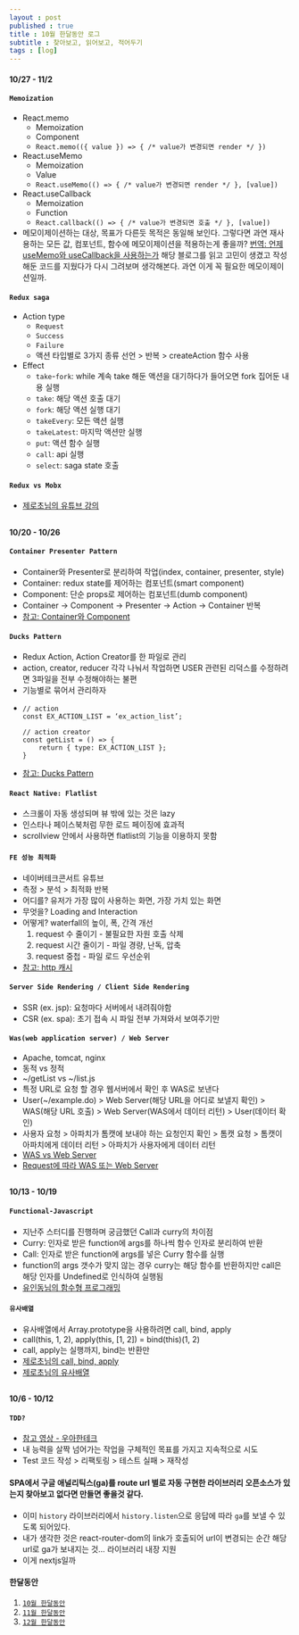 ```yaml
---
layout : post
published : true
title : 10월 한달동안 로그
subtitle : 찾아보고, 읽어보고, 적어두기
tags : [log]
---
```


#### 10/27 - 11/2
#### `Memoization`
  * React.memo
    * Memoization
    * Component
    * `React.memo(({ value }) => { /* value가 변경되면 render */ })`
  * React.useMemo
    * Memoization
    * Value
    * `React.useMemo(() => { /* value가 변경되면 render */ }, [value])`
  * React.useCallback
    * Memoization
    * Function
    * `React.callback(() => { /* value가 변경되면 호출 */ }, [value])`
  * 메모이제이션하는 대상, 목표가 다른듯 목적은 동일해 보인다. 그렇다면 과연 재사용하는 모든 값, 컴포넌트, 함수에 메모이제이션을 적용하는게 좋을까? [번역: 언제 useMemo와 useCallback을 사용하는가](https://rinae.dev/posts/review-when-to-usememo-and-usecallback) 해당 블로그를 읽고 고민이 생겼고 작성해둔 코드를 지웠다가 다시 그려보며 생각해본다. 과연 이게 꼭 필요한 메모이제이션일까.

#### `Redux saga`
  * Action type
    * `Request`
    * `Success`
    * `Failure`
    * 액션 타입별로 3가지 종류 선언 > 반복 > createAction 함수 사용
  * Effect
    * `take`-`fork`: while 계속 take 해둔 액션을 대기하다가 들어오면 fork 집어둔 내용 실행
    * `take`: 해당 액션 호출 대기
    * `fork`: 해당 액션 실행 대기
    * `takeEvery`: 모든 액션 실행
    * `takeLatest`: 마지막 액션만 실행
    * `put`: 액션 함수 실행
    * `call`: api 실행
    * `select`: saga state 호출
  
#### `Redux vs Mobx`
  * [제로초님의 유튜브 강의](https://www.youtube.com/watch?v=sBda75wojt4&list=PLcqDmjxt30Rv-M6nWVS6xRABBYpjYyt-O&index=1)
  
## 
#### 10/20 - 10/26
#### `Container Presenter Pattern`
  * Container와 Presenter로 분리하여 작업(index, container, presenter, style)
  * Container: redux state를 제어하는 컴포넌트(smart component)
  * Component: 단순 props로 제어하는 컴포넌트(dumb component)
  * Container -> Component -> Presenter -> Action -> Container 반복
  * [참고: Container와 Component](https://www.zerocho.com/category/React/post/57e1428c11a9b10015e803aa)
  
#### `Ducks Pattern`
  * Redux Action, Action Creator를 한 파일로 관리
  * action, creator, reducer 각각 나눠서 작업하면 USER 관련된 리덕스를 수정하려면 3파일을 전부 수정해야하는 불편
  * 기능별로 묶어서 관리하자
  * ```
    // action
    const EX_ACTION_LIST = ‘ex_action_list’;

    // action creator
    const getList = () => {
        return { type: EX_ACTION_LIST };
    }
    ```
  * [참고: Ducks Pattern](http://guswnsxodlf.github.io/redux-ducks-pattern)
  
#### `React Native: Flatlist`
  * 스크롤이 자동 생성되며 뷰 밖에 있는 것은 lazy
  * 인스타나 페이스북처럼 무한 로드 페이징에 효과적
  * scrollview 안에서 사용하면 flatlist의 기능을 이용하지 못함
  
#### `FE 성능 최적화`
  * 네이버테크콘서트 유튜브
  * 측정 > 분석 > 최적화 반복
  * 어디를? 유저가 가장 많이 사용하는 화면, 가장 가치 있는 화면
  * 무엇을? Loading and Interaction
  * 어떻게? waterfall의 높이, 폭, 간격 개선
      1. request 수 줄이기 - 불필요한 자원 호출 삭제
      2. request 시간 줄이기 - 파일 경량, 난독, 압축
      3. request 중첩 - 파일 로드 우선순위
  * [참고: http 캐시](https://medium.com/@bbirec/http-%EC%BA%90%EC%89%AC%EB%A1%9C-api-%EC%86%8D%EB%8F%84-%EC%98%AC%EB%A6%AC%EA%B8%B0-2effb1bfab12)
  
#### `Server Side Rendering / Client Side Rendering`
  * SSR (ex. jsp): 요청마다 서버에서 내려줘야함
  * CSR (ex. spa): 초기 접속 시 파일 전부 가져와서 보여주기만
  
#### `Was(web application server) / Web Server`
  * Apache, tomcat, nginx
  * 동적 vs 정적
  * ~/getList vs ~/list.js
  * 특정 URL로 요청 할 경우 웹서버에서 확인 후 WAS로 보낸다
  * User(~/example.do) > Web Server(해당 URL을 어디로 보낼지 확인) > WAS(해당 URL 호출) > Web Server(WAS에서 데이터 리턴) > User(데이터 확인)
  * 사용자 요청 > 아파치가 톰캣에 보내야 하는 요청인지 확인 > 톰캣 요청 > 톰캣이 아파치에게 데이터 리턴 > 아파치가 사용자에게 데이터 리턴
  * [WAS vs Web Server](https://gmlwjd9405.github.io/2018/10/27/webserver-vs-was.html)
  * [Request에 따라 WAS 또는 Web Server](https://www.ntu.edu.sg/home/ehchua/programming/howto/ApachePlusTomcat_HowTo.html)
  
## 
#### 10/13 - 10/19
#### `Functional-Javascript`
  * 지난주 스터디를 진행하며 궁금했던 Call과 curry의 차이점
  * Curry: 인자로 받은 function에 args를 하나씩 함수 인자로 분리하여 반환
  * Call: 인자로 받은 function에 args를 넣은 Curry 함수를 실행
  * function의 args 갯수가 맞지 않는 경우 curry는 해당 함수를 반환하지만 call은 해당 인자를 Undefined로 인식하여 실행됨
  * [유인동님의 함수형 프로그래밍](https://github.com/Functional-JavaScript/FunctionalES)
  
#### `유사배열`
  * 유사배열에서 Array.prototype을 사용하려면 call, bind, apply
  * call(this, 1, 2), apply(this, [1, 2]) = bind(this)(1, 2)
  * call, apply는 실행까지, bind는 반환만
  * [제로초님의 call, bind, apply](https://www.zerocho.com/category/JavaScript/post/57433645a48729787807c3fd)
  * [제로초님의 유사배열](https://www.zerocho.com/category/JavaScript/post/5af6f9e707d77a001bb579d2)
  
## 
#### 10/6 - 10/12
#### `TDD?`
  * [참고 영상 - 우아한테크](https://youtu.be/bIeqAlmNRrA)
  * 내 능력을 살짝 넘어가는 작업을 구체적인 목표를 가지고 지속적으로 시도
  * Test 코드 작성 > 리팩토링 > 테스트 실패 > 재작성
  
#### SPA에서 구글 애널리틱스(ga)를 route url 별로 자동 구현한 라이브러리 오픈소스가 있는지 찾아보고 없다면 만들면 좋을것 같다.
  * 이미 `history` 라이브러리에서 `history.listen`으로 응답에 따라 `ga`를 보낼 수 있도록 되어있다.
  * 내가 생각한 것은 react-router-dom의 link가 호출되어 url이 변경되는 순간 해당 url로 ga가 보내지는 것… 라이브러리 내장 지원
  * 이게 nextjs일까
  
#### 한달동안
1. [`10월 한달동안`](https://jiggag.github.io/10%EC%9B%94-%ED%95%9C%EB%8B%AC%EB%8F%99%EC%95%88/)
2. [`11월 한달동안`](https://jiggag.github.io/11%EC%9B%94-%ED%95%9C%EB%8B%AC%EB%8F%99%EC%95%88/)
3. [`12월 한달동안`](https://jiggag.github.io/12%EC%9B%94-%ED%95%9C%EB%8B%AC%EB%8F%99%EC%95%88/)